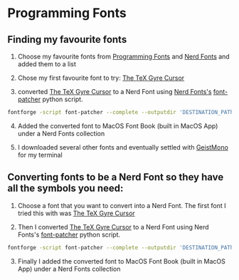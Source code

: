 # Programming Fonts
## Finding my favourite fonts
1. Choose my favourite fonts from [Programming Fonts](https://www.programmingfonts.org) and [Nerd Fonts](https://www.nerdfonts.com/) and added them to a list

2. Chose my first favourite font to try: [The TeX Gyre Cursor](https://www.gust.org.pl/projects/e-foundry/tex-gyre)

3. converted [The TeX Gyre Cursor](https://www.gust.org.pl/projects/e-foundry/tex-gyre) to a Nerd Font using [Nerd Fonts's](https://www.nerdfonts.com/) [font-patcher](https://github.com/ryanoasis/nerd-fonts/?tab=readme-ov-file#font-patcher) python script.
```bash
fontforge -script font-patcher --complete --outputdir 'DESTINATION_PATh' 'FONT_PATH' 
```

4. Added the converted font to MacOS Font Book (built in MacOS App) under a Nerd Fonts collection

6. I downloaded several other fonts and eventually settled with [GeistMono](https://www.nerdfonts.com/font-downloads) for my terminal

## Converting fonts to be a Nerd Font so they have all the symbols you need:
1. Choose a font that you want to convert into a Nerd Font. The first font I tried this with was [The TeX Gyre Cursor](https://www.gust.org.pl/projects/e-foundry/tex-gyre)

2. Then I converted [The TeX Gyre Cursor](https://www.gust.org.pl/projects/e-foundry/tex-gyre) to a Nerd Font using Nerd Fonts's [font-patcher](https://github.com/ryanoasis/nerd-fonts/?tab=readme-ov-file#font-patcher) python script.

```bash
fontforge -script font-patcher --complete --outputdir 'DESTINATION_PATh' 'FONT_PATH' 
```

3. Finally I added the converted font to MacOS Font Book (built in MacOS App) under a Nerd Fonts collection

